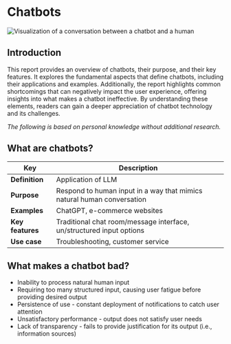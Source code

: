 # Chatbots

![Visualization of a conversation between a chatbot and a human](https://th.bing.com/th/id/OIP.Z0x1xvmxOmn6UruD_IoI9gHaEO?rs=1&pid=ImgDetMain "Visualization of a conversation between a chatbot and a human")

## Introduction

This report provides an overview of chatbots, their purpose, and their key features. It explores the fundamental aspects that define chatbots, including their applications and examples. Additionally, the report highlights common shortcomings that can negatively impact the user experience, offering insights into what makes a chatbot ineffective. By understanding these elements, readers can gain a deeper appreciation of chatbot technology and its challenges.

*The following is based on personal knowledge without additional research.*

## What are chatbots?

| Key            | Description                                                              |
|-----------------|--------------------------------------------------------------------------|
| **Definition**  | Application of LLM                                                      |
| **Purpose**     | Respond to human input in a way that mimics natural human conversation  |
| **Examples**    | ChatGPT, e-commerce websites                                            |
| **Key features**| Traditional chat room/message interface, un/structured input options    |
| **Use case**    | Troubleshooting, customer service                                       |

## What makes a chatbot bad?

- Inability to process natural human input
- Requiring too many structured input, causing user fatigue before providing desired output
- Persistence of use - constant deployment of notifications to catch user attention
- Unsatisfactory performance - output does not satisfy user needs
- Lack of transparency - fails to provide justification for its output (i.e., information sources)